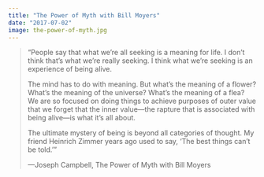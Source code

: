 ```yaml
---
title: "The Power of Myth with Bill Moyers"
date: "2017-07-02"
image: the-power-of-myth.jpg
---
```


> “People say that what we’re all seeking is a meaning for life. I don’t think that’s what we’re really seeking. I think what we’re seeking is an experience of being alive.
>
> The mind has to do with meaning. But what’s the meaning of a flower? What’s the meaning of the universe? What’s the meaning of a flea? We are so focused on doing things to achieve purposes of outer value that we forget that the inner value—the rapture that is associated with being alive—is what it’s all about.
>
> The ultimate mystery of being is beyond all categories of thought. My friend Heinrich Zimmer years ago used to say, ‘The best things can’t be told.’”
>
> —Joseph Campbell, The Power of Myth with Bill Moyers

